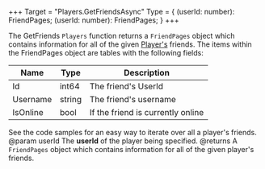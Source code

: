 +++
Target = "Players.GetFriendsAsync"
Type = { (userId: number): FriendPages; (userId: number): FriendPages; }
+++

The GetFriends `Players` function returns a `FriendPages` object which contains information for all of the given [Player's](https://developer.roblox.com/api-reference/class/Player) friends. The items within the FriendPages object are tables with the following fields:| Name | Type | Description || --- | --- | --- || Id | int64 | The friend's UserId || Username | string | The friend's username || IsOnline | bool | If the friend is currently online |See the code samples for an easy way to iterate over all a player's friends.@param userId The **userId** of the player being specified.@returns A `FriendPages` object which contains information for all of the given player's friends.